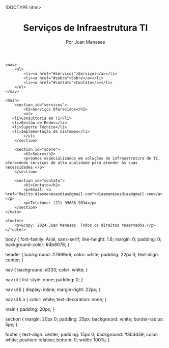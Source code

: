 !DOCTYPE html>
<html lang="pt-BR">
<head>
    <meta charset="UTF-8">
    <meta name="viewport" content="width=device-width, initial-scale=1.0">
    <link rel="stylesheet" href="styles.css">
    <title>Serviços de Infraestrutura TI</title>
</head>
<body>
    <header>
        <h1>Serviços de Infraestrutura TI</h1>
        <p>Por Juan Meneses</p>
    </header>

    <nav>
        <ul>
            <li><a href="#servicos">Serviços</a></li>
            <li><a href="#sobre">Sobre</a></li>
            <li><a href="#contato">Contato</a></li>
        </ul>
    </nav>

    <main>
        <section id="servicos">
            <h2>Serviços Oferecidos</h2>
            <ul>
       <li>Consultoria em TI</li>
       <li>Gestão de Redes</li>
       <li>Suporte Técnico</li>
       <li>Implementação de Sistemas</li>
            </ul>
        </section>

        <section id="sobre">
            <h2>Sobre</h2>
            <p>Somos especializados em soluções de infraestrutura de TI, oferecendo serviços de alta qualidade para atender às suas necessidades.</p>
        </section>

        <section id="contato">
            <h2>Contato</h2>
            <p>Email: <a href="Mailto:diasmenesesdias@gmail.com">diasmenesesdias@gmail.com</a></p>
            <p>Telefone: (21) 99686-9094</p>
        </section>
    </main>

    <footer>
        <p>&copy; 2024 Juan Meneses. Todos os direitos reservados.</p>
    </footer>
</body>
</html>

body {
    font-family: Arial, sans-serif;
    line-height: 1.6;
    margin: 0;
    padding: 0;
    background-color: #4b8078;
}

header {
    background: #7899d6;
    color: white;
    padding: 22px 0;
    text-align: center;
}

nav {
    background: #333;
    color: white;
}

nav ul {
    list-style: none;
    padding: 0;
}

nav ul li {
    display: inline;
    margin-right: 22px;
}

nav ul li a {
    color: white;
    text-decoration: none;
}

main {
    padding: 20px;
}

section {
    margin: 20px 0;
    padding: 25px;
    background: white;
    border-radius: 5px;
}

footer {
    text-align: center;
    padding: 15px 0;
    background: #3b3d39;
    color: white;
    position: relative;
    bottom: 0;
    width: 100%;
}
